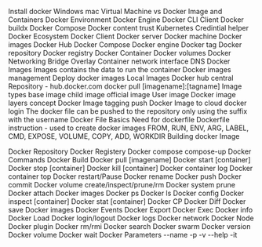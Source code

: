 Install docker
    Windows 
    mac
Virtual Machine vs Docker
Image and Containers
Docker Environment
    Docker Engine
    Docker CLI Client
    Docker buildx
    Docker Compose
    Docker content trust
    Kubernetes
    Credintial helper
Docker Ecosystem
    Docker Client
    Docker server
    Docker machine
    Docker images
    Docker Hub
    Docker Compose
    Docker engine
    Docker tag
    Docker repository
    Docker registry
    Docker Container
    Docker volumes
Docker Networking
    Bridge
    Overlay
    Container network interface
    DNS
Docker Images
    Images contains the data to run the container
    Docker images management
    Deploy docker images
    Local Images
    Docker hub central Repository - hub.docker.com
    docker pull [imagename]:[tagname]
    Image types
        base image
        child image
        official image
        User image 
    Docker image layers concept
    Docker Image tagging
    push Docker Image to cloud
    docker login
    The  docker file can be pushed to the repository  only using the suffix with the username
Docker File
    Basics
    Need for dockerfile
    Dockerfile instruction - used to create docker images
        FROM, RUN, ENV, ARG, LABEL, CMD, EXPOSE, VOLUME, COPY, ADD, WORKDIR
    Building docker Image
    
Docker Repository
Docker Registery
Docker compose
    compose-up
Docker Commands
    Docker Build
    Docker pull [imagename] 
    Docker start [container]
    Docker stop [container]
    Docker kill [container]
    Docker container log
    Docker container top
    Docker restart/Pause
    Docker rename
    Docker push
    Docker commit
    Docker volume create/inspect/prune/rm
    Docker system prune
    Docker attach
    Docker images
    Docker ps
    Docker ls
    Docker config
    Docker inspect [container]
    Docker stat [container]
    Docker CP
    Docker Diff
    Docker save
    Docker images
    Docker Events
    Docker Export
    Docker Exec
    Docker info
    Docker Load
    Docker login/logout
    Docker logs
    Docker network
    Docker Node
    Docker plugin
    Docker rm/rmi
    Docker search
    Docker swarm
    Docker version
    Docker volume
    Docker wait
Docker Parameters
    --name
    -p
    -v
    --help
    -it
